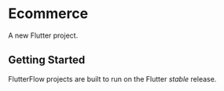 # Ecommerce

A new Flutter project.

## Getting Started

FlutterFlow projects are built to run on the Flutter _stable_ release.
